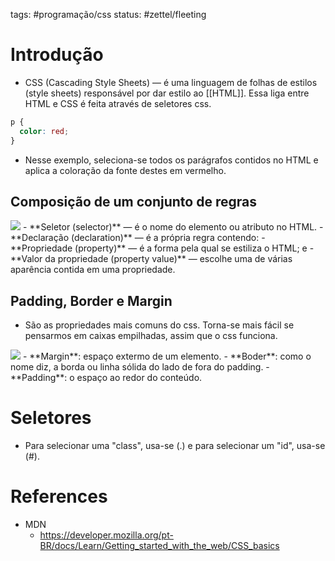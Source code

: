 tags: #programação/css 
status: #zettel/fleeting

# Introdução
- CSS (Cascading Style Sheets) — é uma linguagem de folhas de estilos (style sheets) responsável por dar estilo ao [[HTML]]. Essa liga entre HTML e CSS é feita através de seletores css.
```Css
p {
  color: red;
}
```
- Nesse exemplo, seleciona-se todos os parágrafos contidos no HTML e aplica a coloração da fonte destes em vermelho.

## Composição de um conjunto de regras
<img src="https://developer.mozilla.org/en-US/docs/Learn/Getting_started_with_the_web/CSS_basics/css-declaration-small.png">
- **Seletor (selector)** — é o nome do elemento ou atributo no HTML.
- **Declaração (declaration)** — é a própria regra contendo:
	- **Propriedade (property)** — é a forma pela qual se estiliza o HTML; e
	- **Valor da propriedade (property value)** — escolhe uma de várias aparência contida em uma propriedade.

## Padding, Border e Margin
- São as propriedades mais comuns do css. Torna-se mais fácil se pensarmos em caixas empilhadas, assim que o css funciona.
<img src="https://developer.mozilla.org/en-US/docs/Learn/Getting_started_with_the_web/CSS_basics/box-model.png">
- **Margin**: espaço extermo de um elemento.
- **Boder**: como o nome diz, a borda ou linha sólida do lado de fora do padding.
- **Padding**: o espaço ao redor do conteúdo.

# Seletores
- Para selecionar uma "class", usa-se (.) e para selecionar um "id", usa-se (#).

# References
- MDN
	- https://developer.mozilla.org/pt-BR/docs/Learn/Getting_started_with_the_web/CSS_basics
